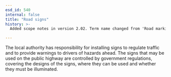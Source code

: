 ```yaml
---
esd_id: 540
internal: false
title: "Road signs"
history: >-
  Added scope notes in version 2.02. Term name changed from 'Road markings and signage - road signs' to 'Roads - markings and signage - road signs' in version 3.00. Name changed to 'Road signs' in version 4.00.

---
```


The local authority has responsibility for installing signs to regulate traffic and to provide warnings to drivers of hazards ahead. The signs that may be used on the public highway are controlled by government regulations, covering the designs of the signs, where they can be used and whether they must be illuminated.

